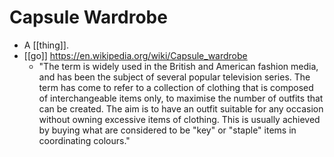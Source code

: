 # Capsule Wardrobe

- A [[thing]].
- [[go]] https://en.wikipedia.org/wiki/Capsule_wardrobe
  - "The term is widely used in the British and American fashion media, and has been the subject of several popular television series. The term has come to refer to a collection of clothing that is composed of interchangeable items only, to maximise the number of outfits that can be created. The aim is to have an outfit suitable for any occasion without owning excessive items of clothing. This is usually achieved by buying what are considered to be "key" or "staple" items in coordinating colours."




